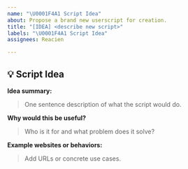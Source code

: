 ```yaml
---
name: "\U0001F4A1 Script Idea"
about: Propose a brand new userscript for creation.
title: "[IDEA] <describe new script>"
labels: "\U0001F4A1 Script Idea"
assignees: Reacien

---
```


## 💡 Script Idea

**Idea summary:**  
> One sentence description of what the script would do.

**Why would this be useful?**  
> Who is it for and what problem does it solve?

**Example websites or behaviors:**  
> Add URLs or concrete use cases.
